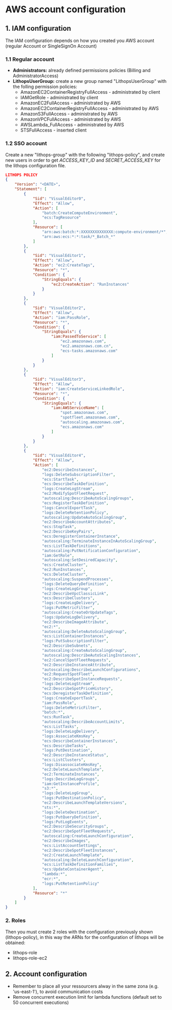 # AWS account configuration


## 1. IAM configuration
The IAM configuration depends on how you created you AWS account (regular Account or SingleSignOn Account)

### 1.1 Regular account
* **Administrators:** already defined permissions policies (Billing and AdministratorAccess)
* **LithopsUserGroup:** create a new group named "LithopsUserGroup" with the folling permission policies:
  * AmazonEC2ContainerRegistryFullAccess - administrated by client
  * IAMGetRole - administrated by client
  * AmazonEC2FullAccess - administrated by AWS
  * AmazonEC2ContainerRegistryFullAccess - administrated by AWS
  * AmazonS3FullAccess - administrated by AWS
  * AmazonVPCFullAccess - administrated by AWS
  * AWSLambda_FullAccess - administrated by AWS
  * STSFullAccess - inserted client



### 1.2 SSO account
Create a new "lithops-group" with the following "lithops-policy", and create new users in order to get *ACCESS_KEY_ID* and *SECRET_ACCESS_KEY* for the lithops configuration file.

```json
LITHOPS POLICY
{
    "Version": "<DATE>",
    "Statement": [
        {
            "Sid": "VisualEditor0",
            "Effect": "Allow",
            "Action": [
                "batch:CreateComputeEnvironment",
                "ecs:TagResource"
            ],
            "Resource": [
                "arn:aws:batch:*:XXXXXXXXXXXXXX:compute-environment/*",
                "arn:aws:ecs:*:*:task/*_Batch_*"
            ]
        },
        {
            "Sid": "VisualEditor1",
            "Effect": "Allow",
            "Action": "ec2:CreateTags",
            "Resource": "*",
            "Condition": {
                "StringEquals": {
                    "ec2:CreateAction": "RunInstances"
                }
            }
        },
        {
            "Sid": "VisualEditor2",
            "Effect": "Allow",
            "Action": "iam:PassRole",
            "Resource": "*",
            "Condition": {
                "StringEquals": {
                    "iam:PassedToService": [
                        "ec2.amazonaws.com",
                        "ec2.amazonaws.com.cn",
                        "ecs-tasks.amazonaws.com"
                    ]
                }
            }
        },
        {
            "Sid": "VisualEditor3",
            "Effect": "Allow",
            "Action": "iam:CreateServiceLinkedRole",
            "Resource": "*",
            "Condition": {
                "StringEquals": {
                    "iam:AWSServiceName": [
                        "spot.amazonaws.com",
                        "spotfleet.amazonaws.com",
                        "autoscaling.amazonaws.com",
                        "ecs.amazonaws.com"
                    ]
                }
            }
        },
        {
            "Sid": "VisualEditor4",
            "Effect": "Allow",
            "Action": [
                "ec2:DescribeInstances",
                "logs:DeleteSubscriptionFilter",
                "ecs:StartTask",
                "ecs:DescribeTaskDefinition",
                "logs:CreateLogStream",
                "ec2:ModifySpotFleetRequest",
                "autoscaling:DescribeAutoScalingGroups",
                "ecs:RegisterTaskDefinition",
                "logs:CancelExportTask",
                "logs:DeleteRetentionPolicy",
                "autoscaling:UpdateAutoScalingGroup",
                "ec2:DescribeAccountAttributes",
                "ecs:StopTask",
                "ec2:DescribeKeyPairs",
                "ecs:DeregisterContainerInstance",
                "autoscaling:TerminateInstanceInAutoScalingGroup",
                "ecs:ListTaskDefinitions",
                "autoscaling:PutNotificationConfiguration",
                "iam:GetRole",
                "autoscaling:SetDesiredCapacity",
                "ecs:CreateCluster",
                "ec2:RunInstances",
                "ecs:DeleteCluster",
                "autoscaling:SuspendProcesses",
                "logs:DeleteQueryDefinition",
                "logs:CreateLogGroup",
                "ec2:DescribeVpcClassicLink",
                "ecs:DescribeClusters",
                "logs:CreateLogDelivery",
                "logs:PutMetricFilter",
                "autoscaling:CreateOrUpdateTags",
                "logs:UpdateLogDelivery",
                "ec2:DescribeImageAttribute",
                "ec2:*",
                "autoscaling:DeleteAutoScalingGroup",
                "ecs:ListContainerInstances",
                "logs:PutSubscriptionFilter",
                "ec2:DescribeSubnets",
                "autoscaling:CreateAutoScalingGroup",
                "autoscaling:DescribeAutoScalingInstances",
                "ec2:CancelSpotFleetRequests",
                "ec2:DescribeInstanceAttribute",
                "autoscaling:DescribeLaunchConfigurations",
                "ec2:RequestSpotFleet",
                "ec2:DescribeSpotInstanceRequests",
                "logs:DeleteLogStream",
                "ec2:DescribeSpotPriceHistory",
                "ecs:DeregisterTaskDefinition",
                "logs:CreateExportTask",
                "iam:PassRole",
                "logs:DeleteMetricFilter",
                "batch:*",
                "ecs:RunTask",
                "autoscaling:DescribeAccountLimits",
                "ecs:ListTasks",
                "logs:DeleteLogDelivery",
                "logs:AssociateKmsKey",
                "ecs:DescribeContainerInstances",
                "ecs:DescribeTasks",
                "logs:PutDestination",
                "ec2:DescribeInstanceStatus",
                "ecs:ListClusters",
                "logs:DisassociateKmsKey",
                "ec2:DeleteLaunchTemplate",
                "ec2:TerminateInstances",
                "logs:DescribeLogGroups",
                "iam:GetInstanceProfile",
                "s3:*",
                "logs:DeleteLogGroup",
                "logs:PutDestinationPolicy",
                "ec2:DescribeLaunchTemplateVersions",
                "sts:*",
                "logs:DeleteDestination",
                "logs:PutQueryDefinition",
                "logs:PutLogEvents",
                "ec2:DescribeSecurityGroups",
                "ec2:DescribeSpotFleetRequests",
                "autoscaling:CreateLaunchConfiguration",
                "ec2:DescribeImages",
                "ecs:ListAccountSettings",
                "ec2:DescribeSpotFleetInstances",
                "ec2:CreateLaunchTemplate",
                "autoscaling:DeleteLaunchConfiguration",
                "ecs:ListTaskDefinitionFamilies",
                "ecs:UpdateContainerAgent",
                "lambda:*",
                "ecr:*",
                "logs:PutRetentionPolicy"
            ],
            "Resource": "*"
        }
    ]
}
```

### 2. Roles
Then you must create 2 roles with the configuration previously shown (lithops-policy), in this way the ARNs for the configuration of lithops will be obtained:
* lithops-role
* lithops-role-ec2

## 2. Account configuration
* Remember to place all your ressourcers alway in the same zona (e.g. 'us-east-1'), to avoid communication costs
* Remove concurrent execution limit for lambda functions (default set to 50 concurrent executions)


